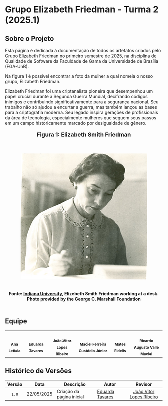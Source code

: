 # Grupo Elizabeth Friedman - Turma 2 (2025.1)

## Sobre o Projeto

Esta página é dedicada à documentação de todos os artefatos criados pelo Grupo Elizabeth Friedman no primeiro semestre de 2025, na disciplina de Qualidade de Software da Faculdade de Gama da Universidade de Brasília (FGA-UnB).

Na figura 1 é possível encontrar a foto da mulher a qual nomeia o nosso grupo, Elizabeth Friedman.

Elizabeth Friedman foi uma criptanalista pioneira que desempenhou um papel crucial durante a Segunda Guerra Mundial, decifrando códigos inimigos e contribuindo significativamente para a segurança nacional. Seu trabalho não só ajudou a encurtar a guerra, mas também lançou as bases para a criptografia moderna. Seu legado inspira gerações de profissionais da área de tecnologia, especialmente mulheres que seguem seus passos em um campo historicamente marcado por desigualdade de gênero.

<div align="center">
  <font size="4"><p style="text-align: center; margin-bottom: 50px;"><b>Figura 1: Elizabeth Smith Friedman</b></p></font>
</div>

<div align="center">
<img src="/pages/images/elizabeth.jpeg" alt="Elizabeth Friedman" style=" max-width: 80%; height: auto; margin-bottom: 20px;">
</div>
<div align="center">
<p style="text-align: center; margin-bottom: 50px;">
  <b>Fonte: <a href="https://research.impact.iu.edu/key-areas/cyber-and-national-security/stories/elizebeth-friedman-event.html">Indiana University</a>, Elizebeth Smith Friedman working at a desk. Photo provided by the George C. Marshall Foundation</b>
</p>
</div>

## Equipe

<table>
  <tr>
    <td align="center"><a href="https://github.com/analeticiaa"><img style="border-radius: 60%;" src="https://github.com/analeticiaa.png" width="100px;" alt=""/><br /><sub><b>Ana Letícia</b></sub></a><br />
    <td align="center"><a href="https://github.com/erteduarda"><img style="border-radius: 60%;" src="https://github.com/erteduarda.png" width="100px;" alt=""/><br /><sub><b>Eduarda Tavares</b></sub></a><br /></td>
    <td align="center"><a href="https://github.com/Joa0V"><img style="border-radius: 60%;" src="https://github.com/Joa0V.png" width="100px;" alt=""/><br /><sub><b>João Vitor Lopes Ribeiro</b></sub></a><br />
    <td align="center"><a href="https://github.com/macieljuniormax"><img style="border-radius: 60%;" src="https://github.com/macieljuniormax.png" width="100px;" alt=""/><br /><sub><b>Maciel Ferreira Custódio Júnior</b></sub></a><br /></td>
    <td align="center"><a href="https://github.com/MatsFidelis"><img style="border-radius: 60%;" src="https://github.com/MatsFidelis.png" width="100px;" alt=""/><br /><sub><b>Mates Fidelis</b></sub></a><br />
    <td align="center"><a href="https://github.com/avmricardo"><img style="border-radius: 60%;" src="https://github.com/avmricardo.png" width="100px;" alt=""/><br /><sub><b>Ricardo Augusto Valle Maciel</b></sub></a><br />
  </tr>
</table>

## Histórico de Versões

|Versão|Data|Descrição|Autor|Revisor|
|:----:|----|---------|-----|:-------:|
|`1.0`|22/05/2025|Criação da página inicial|[Eduarda Tavares](https://github.com/erteduarda)|[João Vitor Lopes Ribeiro](https://github.com/Joa0V)|
